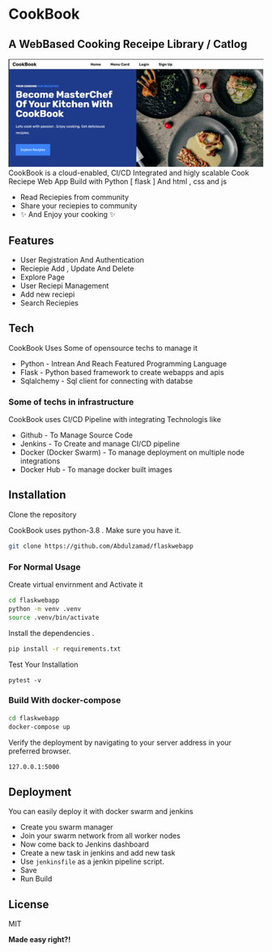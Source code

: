 # CookBook
## A WebBased Cooking Receipe Library / Catlog
![My animated logo](images/app.png)
CookBook is a cloud-enabled, CI/CD Integrated and higly scalable
 Cook Reciepe Web App Build with Python [ flask ] And html , css and js 
- Read Reciepies from community
- Share your reciepies to community
- ✨ And Enjoy your cooking ✨

## Features

- User Registration And Authentication 
- Reciepie Add , Update And Delete
- Explore Page 
- User Reciepi Management
- Add new reciepi 
- Search Reciepies
## Tech
CookBook Uses Some of opensource techs to manage it

- Python - Intrean And Reach Featured Programming Language
- Flask - Python based framework to create webapps and apis
- Sqlalchemy - Sql client for connecting with databse

### Some of techs in infrastructure
CookBook uses CI/CD Pipeline with integrating Technologis like
- Github -  To Manage Source Code 
- Jenkins - To Create and manage CI/CD pipeline
- Docker (Docker Swarm) - To manage deployment on multiple node integrations
- Docker Hub - To manage docker built images
## Installation



Clone the repository

CookBook uses python-3.8 . Make sure you have it.
```sh
git clone https://github.com/Abdulzamad/flaskwebapp
```

### For Normal Usage
Create virtual envirnment and Activate it 
```sh
cd flaskwebapp
python -m venv .venv
source .venv/bin/activate
```
Install the dependencies .
```sh
pip install -r requirements.txt
```
Test Your Installation
```
pytest -v
```

### Build  With docker-compose

```sh
cd flaskwebapp
docker-compose up
```

Verify the deployment by navigating to your server address in
your preferred browser.

```sh
127.0.0.1:5000
```
## Deployment

You can easily deploy it with docker swarm and jenkins

- Create you swarm manager
- Join your swarm network from all worker nodes
- Now come back to Jenkins dashboard 
- Create a new task in jenkins and add new task 
- Use ```jenkinsfile``` as a jenkin pipeline script.
- Save 
- Run Build 
## License


MIT

**Made easy right?!**
